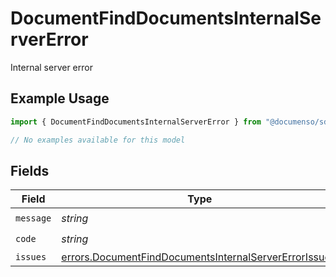 # DocumentFindDocumentsInternalServerError

Internal server error

## Example Usage

```typescript
import { DocumentFindDocumentsInternalServerError } from "@documenso/sdk-typescript/models/errors";

// No examples available for this model
```

## Fields

| Field                                                                                                                          | Type                                                                                                                           | Required                                                                                                                       | Description                                                                                                                    |
| ------------------------------------------------------------------------------------------------------------------------------ | ------------------------------------------------------------------------------------------------------------------------------ | ------------------------------------------------------------------------------------------------------------------------------ | ------------------------------------------------------------------------------------------------------------------------------ |
| `message`                                                                                                                      | *string*                                                                                                                       | :heavy_check_mark:                                                                                                             | N/A                                                                                                                            |
| `code`                                                                                                                         | *string*                                                                                                                       | :heavy_check_mark:                                                                                                             | N/A                                                                                                                            |
| `issues`                                                                                                                       | [errors.DocumentFindDocumentsInternalServerErrorIssue](../../models/errors/documentfinddocumentsinternalservererrorissue.md)[] | :heavy_minus_sign:                                                                                                             | N/A                                                                                                                            |